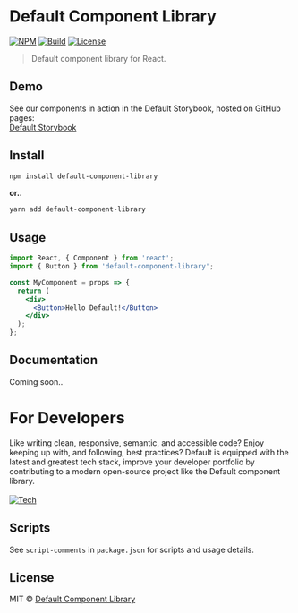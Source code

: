 # Default Component Library

[![NPM](https://img.shields.io/npm/v/default-component-library?color=%2357a9a9&style=for-the-badge)](https://www.npmjs.com/package/default-component-library)
[![Build](https://img.shields.io/badge/build-passing-%2357a9a9?style=for-the-badge)](https://github.com/Default-Component-Library/default-component-library)
[![License](https://img.shields.io/github/license/Default-Component-Library/default-component-library?color=%2357a9a9&style=for-the-badge)](https://github.com/Default-Component-Library/default-component-library/blob/master/LICENSE)

> Default component library for React.

## Demo
See our components in action in the Default Storybook, hosted on GitHub pages:<br>
[Default Storybook](https://default-component-library.github.io/default-component-library)

## Install
```bash
npm install default-component-library
```

**or..**

```bash
yarn add default-component-library
```

## Usage

```jsx
import React, { Component } from 'react';
import { Button } from 'default-component-library';

const MyComponent = props => {
  return (
    <div>
      <Button>Hello Default!</Button>
    </div>
  );
};
```

## Documentation
Coming soon..

# For Developers
Like writing clean, responsive, semantic, and accessible code? Enjoy keeping up with, and following, best practices? Default is equipped with the latest and greatest tech stack, improve your developer portfolio by contributing to a modern open-source project like the Default component library.<br><br>
[![Tech](https://user-images.githubusercontent.com/8584126/83081137-d0cc1280-a034-11ea-9879-68d5364df7a7.png)](https://user-images.githubusercontent.com/8584126/83081137-d0cc1280-a034-11ea-9879-68d5364df7a7.png)

## Scripts
See `script-comments` in `package.json` for scripts and usage details.

## License

MIT © [Default Component Library](https://github.com/Default-Component-Library)